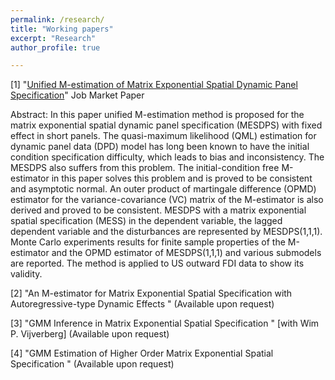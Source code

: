 ```yaml
---
permalink: /research/
title: "Working papers"
excerpt: "Research"
author_profile: true

---
```


[1] "[Unified M-estimation of Matrix Exponential Spatial Dynamic Panel Specification](http://yeyang1.github.io/files/Job_market_paper.pdf)" Job Market Paper

Abstract: In this paper unified M-estimation method is proposed for the matrix exponential spatial dynamic panel specification (MESDPS) with fixed effect in short panels. The quasi-maximum likelihood (QML) estimation for  dynamic panel data (DPD) model has long been known to have the initial condition specification difficulty, which leads to bias and inconsistency. The MESDPS also suffers from this problem. The initial-condition free M-estimator in this paper solves this problem and is proved to be consistent and asymptotic normal. An outer product of martingale difference (OPMD) estimator for the variance-covariance (VC) matrix of the M-estimator is also derived and proved to be consistent. MESDPS with a matrix exponential spatial specification (MESS) in the dependent variable, the lagged dependent variable and the disturbances are represented by MESDPS(1,1,1). Monte Carlo experiments results for finite sample properties of the M-estimator and the OPMD estimator of MESDPS(1,1,1) and various submodels are reported. The method is applied to US outward FDI data to show its validity.

[2] "An M-estimator for Matrix Exponential Spatial Specification with Autoregressive-type Dynamic Effects " (Available upon request)	

[3] "GMM Inference in Matrix Exponential Spatial Specification " [with Wim P. Vijverberg] (Available upon request)	

[4] "GMM Estimation of Higher Order Matrix Exponential Spatial Specification " (Available upon request)	
